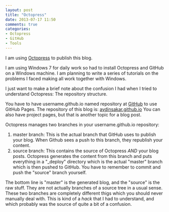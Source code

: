```yaml
---
layout: post
title: "Octopress"
date: 2013-07-17 11:50
comments: true
categories: 
- Octopress
- GitHub
- Tools
---
```


I am using [Octopress](http://octopress.org/) to publish this blog.

I am using Windows 7 for daily work so had to install Octopress and GitHub on a Windows machine. I am planning to write a series of tutorials on the problems I faced making all work together with Windows.

I just want to make a brief note about the confusion I had when I tried to understand Octopress: The repository structure.

You have to have username.github.io named repository at [GitHub](https://github.com/) to use GitHub Pages. The repository of this blog is: [aydinsakar.github.io](https://github.com/AydinSakar/aydinsakar.github.io) You can also have project pages, but that is another topic for a blog post.

Octopress manages two branches in your username.github.io repository:

1. master branch:
This is the actual branch that GitHub uses to publish your blog. When Github sees a push to this branch, they republish your content.
2. source branch:
This contains the source of Octopress *AND* your blog posts. Octopress generates the content from this branch and puts everything in a "_deploy" directory which is the actual "master" branch which is then pushed to GitHub. You have to remember to commit and push the "source" branch yourself.

The bottom line is "master" is the generated blog, and the "source" is the raw stuff. They are not actually branches of a source tree in a usual sense. These two branches are completely different thigs which you should never manually deal with. This is kind of a *hack* that I had to understand, and which probably was the source of quite a bit of a confusion.
